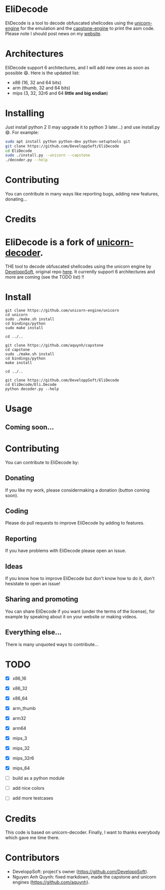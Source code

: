 # EliDecode
EliDecode is a tool to decode obfuscated shellcodes using the [unicorn-engine](https://unicorn-engine.org) for the emulation and the [capstone-engine](https://capstone-engine.org) to print the asm code.
Please note I should post news on my [website](https://developpsoft.github.io).

# Architectures
EliDecode support 6 architectures, and I will add new ones as soon as possible :smile:.
Here is the updated list:
 - x86 (16, 32 and 64 bits)
 - arm (thumb, 32 and 64 bits)
 - mips (3, 32, 32r6 and 64 __little and big endian__)

# Installing
Just install python 2 (I may upgrade it to python 3 later...) and use install.py :smile:.
For example:
```sh
sudo apt install python python-dev python-setuptools git
git clone https://github.com/DeveloppSoft/EliDecode
cd EliDecode
sudo ./install.py --unicorn --capstone
./decoder.py --help
```

# Contributing
You can contribute in many ways like reporting bugs, adding new features, donating...

# Credits
EliDecode is a fork of [unicorn-decoder](https://github.com/mothran/unicorn-decoder).
=======
THE tool to decode obfuscated shellcodes using the unicorn engine by [DeveloppSoft](https://developpsoft.github.io), original repo [here](https://github.com/DeveloppSoft/EliDecode).
It currently support 6 architectures and more are coming (see the TODO list) !!


# Install
```
git clone https://github.com/unicorn-engine/unicorn
cd unicorn
sudo ./make.sh install
cd bindings/python
sudo make install

cd ../..

git clone https://github.com/aquynh/capstone
cd capstone
sudo ./make.sh install
cd bindings/python
make install

cd ../..

git clone https://github.com/DeveloppSoft/EliDecode
cd EliDecode/Eli.Decode
python decoder.py --help
```


# Usage
## Coming soon...


# Contributing
You can contribute to EliDecode by:
## Donating
If you like my work, please considermaking a donation (button coming soon).
## Coding
Please do pull requests to improve EliDecode by adding to features.
## Reporting
If you have problems with EliDecode please open an issue.
## Ideas
If you know how to improve EliDecode but don't know how to do it, don't hesistate to open an issue!
## Sharing and promoting
You can share EliDecode if you want (under the terms of the license), for example by speaking about it on your website or making videos.
## Everything else...
There is many unquoted ways to contribute...


# TODO
- [x] x86_16
- [x] x86_32
- [x] x86_64
- [x] arm_thumb
- [x] arm32
- [x] arm64
- [x] mips_3
- [x] mips_32
- [x] mips_32r6
- [x] mips_64
- [ ] build as a python module
- [ ] add nice colors
- [ ] add more testcases


# Credits
This code is based on unicorn-decoder. Finally, I want to thanks everybody which gave me time there.


# Contributors
- DeveloppSoft: project's owner (https://github.com/DeveloppSoft).
- Nguyen Anh Quynh: fixed markdown, made the capstone and unicorn engines (https://github.com/aquynh).
